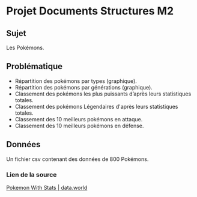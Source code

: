 # Projet Documents Structures M2

## Sujet
Les Pokémons.

## Problématique
- Répartition des pokémons par types (graphique).
- Répartition des pokémons par générations (graphique).
- Classement des pokémons les plus puissants d’après leurs statistiques totales.
- Classement des pokémons Légendaires d'après leurs statistiques totales.
- Classement des 10 meilleurs pokémons en attaque.
- Classement des 10 meilleurs pokémons en défense.

## Données
Un fichier csv contenant des données de 800 Pokémons.
### Lien de la source
[Pokemon With Stats | data.world](https://data.world/data-society/pokemon-with-stats)
